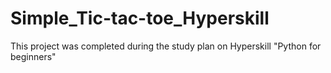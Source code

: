 # Simple_Tic-tac-toe_Hyperskill
This project was completed during the study plan on Hyperskill "Python for beginners"
